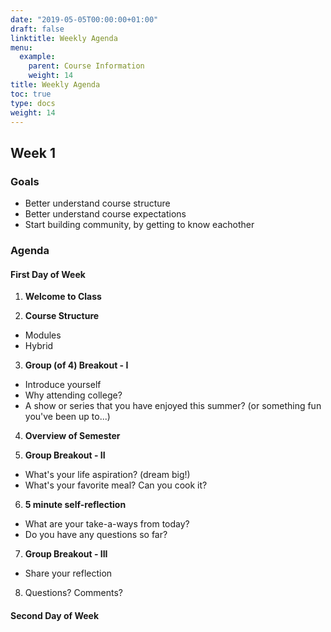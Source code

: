 ```yaml
---
date: "2019-05-05T00:00:00+01:00"
draft: false
linktitle: Weekly Agenda
menu:
  example:
    parent: Course Information
    weight: 14
title: Weekly Agenda
toc: true
type: docs
weight: 14
---
```


## Week 1

### Goals
- Better understand course structure
- Better understand course expectations
- Start building community, by getting to know eachother


### Agenda
#### First Day of Week
1. **Welcome to Class**  

2. **Course Structure**
  -  Modules
  -  Hybrid
    
3. **Group (of 4) Breakout - I**
  - Introduce yourself
  - Why attending college?
  - A show or series that you have enjoyed this summer? (or something fun you've been up to...)

4. **Overview of Semester**  

5. **Group Breakout - II** 
  - What's your life aspiration? (dream big!)
  - What's your favorite meal?  Can you cook it?  
  
6. **5 minute self-reflection**
  - What are your take-a-ways from today?
  - Do you have any questions so far?  
  
7. **Group Breakout - III**
  - Share your reflection  
  
8. Questions?  Comments?

#### Second Day of Week








